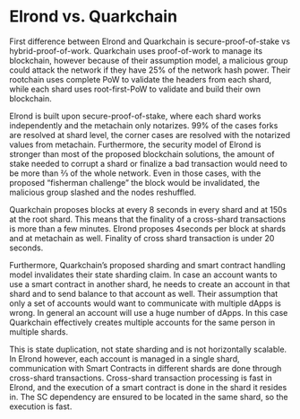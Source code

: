 # Elrond vs. Quarkchain

First difference between Elrond and Quarkchain is secure-proof-of-stake vs hybrid-proof-of-work. Quarkchain uses proof-of-work to manage its blockchain, however because of their assumption model, a malicious group could attack the network if they have 25% of the network hash power. Their rootchain uses complete PoW to validate the headers from each shard, while each shard uses root-first-PoW to validate and build their own blockchain. 

Elrond is built upon secure-proof-of-stake, where each shard works independently and the metachain only notarizes. 99% of the cases forks are resolved at shard level, the corner cases are resolved with the notarized values from metachain. Furthermore, the security model of Elrond is stronger than most of the proposed blockchain solutions, the amount of stake needed to corrupt a shard or finalize a bad transaction would need to be more than ⅔ of the whole network. Even in those cases, with the proposed “fisherman challenge” the block would be invalidated, the malicious group slashed and the nodes reshuffled.

Quarkchain proposes blocks at every 8 seconds in every shard and at 150s at the root shard. This means that the finality of a cross-shard transactions is more than a few minutes. Elrond proposes 4seconds per block at shards and at metachain as well. Finality of cross shard transaction is under 20 seconds.

Furthermore, Quarkchain’s proposed sharding and smart contract handling model invalidates their state sharding claim. In case an account wants to use a smart contract in another shard, he needs to create an account in that shard and to send balance to that account as well. Their assumption that only a set of accounts would want to communicate with multiple dApps is wrong. In general an account will use a huge number of dApps. In this case Quarkchain effectively creates multiple accounts for the same person in multiple shards. 

This is state duplication, not state sharding and is not horizontally scalable. In Elrond however, each account is managed in a single shard, communication with Smart Contracts in different shards are done through cross-shard transactions. Cross-shard transaction processing is fast in Elrond, and the execution of a smart contract is done in the shard it resides in. The SC dependency are ensured to be located in the same shard, so the execution is fast.